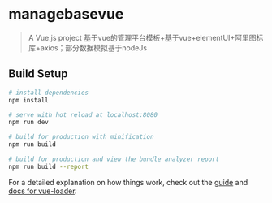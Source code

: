# managebasevue

> A Vue.js project
> 基于vue的管理平台模板+基于vue+elementUI+阿里图标库+axios；部分数据模拟基于nodeJs

## Build Setup

``` bash
# install dependencies
npm install

# serve with hot reload at localhost:8080
npm run dev

# build for production with minification
npm run build

# build for production and view the bundle analyzer report
npm run build --report
```

For a detailed explanation on how things work, check out the [guide](http://vuejs-templates.github.io/webpack/) and [docs for vue-loader](http://vuejs.github.io/vue-loader).
